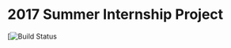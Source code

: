 # 2017 Summer Internship Project

[![Build Status](https://travis-ci.org/jonnyohjonnyo/hdqc-2017-internship-facebook-landing-page.svg?branch=master)
